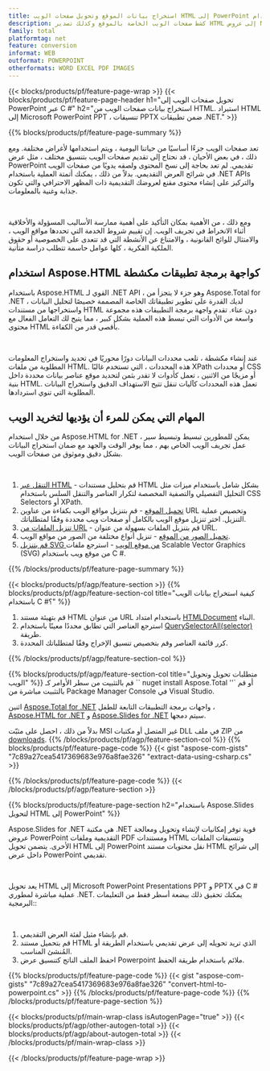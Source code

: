 ```yaml
---
title: استخراج بيانات الموقع وتحويل صفحات الويب HTML إلى PowerPoint باستخدام C #
description: كشط صفحات الويب الخاصة بالموقع وكذلك تصدير HTML إلى عروض Microsoft Powerpoint التقديمية ضمن تطبيقات .NET
family: total
platformtag: net
feature: conversion
informat: WEB
outformat: POWERPOINT
otherformats: WORD EXCEL PDF IMAGES
---
```

{{< blocks/products/pf/feature-page-wrap >}}
{{< blocks/products/pf/feature-page-header h1="تحويل صفحات الويب إلى PowerPoint عبر C #" h2="استخراج بيانات صفحات الويب من HTML. استيراد HTML إلى Microsoft PowerPoint PPT ، تنسيقات PPTX ضمن تطبيقات .NET." >}}

{{% blocks/products/pf/feature-page-summary %}}

<p>تعد صفحات الويب جزءًا أساسيًا من حياتنا اليومية ، ويتم استخدامها لأغراض مختلفة. ومع ذلك ، في بعض الأحيان ، قد نحتاج إلى تقديم صفحات الويب بتنسيق مختلف ، مثل عرض PowerPoint تقديمي. لم تعد بحاجة إلى نسخ المحتوى ولصقه يدويًا من صفحات الويب في شرائح العرض التقديمي. بدلاً من ذلك ، يمكنك أتمتة العملية باستخدام .NET APIs والتركيز على إنشاء محتوى مقنع لعروضك التقديمية ذات المظهر الاحترافي والتي تكون جذابة وغنية بالمعلومات.</p><br />

<p>ومع ذلك ، من الأهمية بمكان التأكيد على أهمية ممارسة الأساليب المسؤولة والأخلاقية أثناء الانخراط في تجريف الويب. إن تقييم شروط الخدمة التي تحددها مواقع الويب ، والامتثال للوائح القانونية ، والامتناع عن الأنشطة التي قد تتعدى على الخصوصية أو حقوق الملكية الفكرية ، كلها عوامل حاسمة تتطلب دراسة متأنية.</p>

<h2 class="heading-border">استخدام Aspose.HTML كواجهة برمجة تطبيقات مكشطة</h2>

<p>باستخدام Aspose.HTML القوي لـ .NET API ، وهو جزء لا يتجزأ من Aspose.Total for .NET ، لديك القدرة على تطوير تطبيقاتك الخاصة المصممة خصيصًا لتحليل البيانات واستخراجها من مستندات HTML دون عناء. تقدم واجهة برمجة التطبيقات هذه مجموعة واسعة من الأدوات التي تبسط هذه العملية بشكل كبير ، مما يتيح لك التعامل الفعال مع محتوى HTML بأقصى قدر من الكفاءة.</p><br />

<p>
عند إنشاء مكشطة ، تلعب محددات البيانات دورًا محوريًا في تحديد واستخراج المعلومات المطلوبة من ملفات HTML. هذه المحددات ، التي تستخدم غالبًا XPath أو محددات CSS أو مزيجًا من الاثنين ، تعمل كأدوات لا تقدر بثمن لتحديد موقع عناصر بيانات محددة داخل بنية HTML. تعمل هذه المحددات كآليات تنقل تتيح الاستهداف الدقيق واستخراج البيانات المطلوبة التي تنوي استردادها.</p>

<h2 class="heading-border">المهام التي يمكن للمرء أن يؤديها لتخريد الويب</h2>

<p>من خلال استخدام Aspose.HTML for .NET ، يمكن للمطورين تبسيط وتبسيط سير عمل تجريف الويب الخاص بهم ، مما يوفر الوقت والجهد مع ضمان استخراج البيانات بشكل دقيق وموثوق من صفحات الويب.</p><br />

1. [التنقل عبر HTML](https://docs.aspose.com/html/net/html-navigation/) - قم بتحليل مستندات HTML بشكل شامل باستخدام ميزات مثل التحليل التفصيلي والتصفية المخصصة لتكرار العناصر والتنقل السلس باستخدام CSS Selectors أو XPath.
2. [تحميل الموقع](https://docs.aspose.com/html/net/download-website/) -  قم بتنزيل مواقع الويب بكفاءة من عناوين URL وتخصيص عملية التنزيل. اختر تنزيل موقع الويب بالكامل أو صفحات ويب محددة وفقًا لمتطلباتك.
3. [تنزيل الملفات من URL](https://docs.aspose.com/html/net/download-file-from-url/) - قم بتنزيل الملفات بسهولة من عنوان URL.
4. [تحميل الصور من الموقع](https://docs.aspose.com/html/net/download-images-from-website/) - تنزيل أنواع مختلفة من الصور من مواقع الويب.
5. [قم بتنزيل SVG من موقع الويب](https://docs.aspose.com/html/net/download-svg-from-website/) - استرجع ملفات Scalable Vector Graphics (SVG) من موقع ويب باستخدام C #.

{{% /blocks/products/pf/feature-page-summary  %}}

{{< blocks/products/pf/agp/feature-section >}}
{{% blocks/products/pf/agp/feature-section-col title="كيفية استخراج بيانات الويب باستخدام C #؟" %}}

1. قم بتهيئة مستند HTML من عنوان URL باستخدام امتداد [HTMLDocument](https://reference.aspose.com/html/net/aspose.html/htmldocument/htmldocument/) البناء.
2. استرجع العناصر التي تطابق محددًا معينًا باستخدام [QuerySelectorAll(selector)](https://reference.aspose.com/html/net/aspose.html.dom/document/queryselectorall/) طريقة.
3. كرر قائمة العناصر وقم بتخصيص تنسيق الإخراج وفقًا لمتطلباتك المحددة.
 
{{% /blocks/products/pf/agp/feature-section-col %}}

{{% blocks/products/pf/agp/feature-section-col title="متطلبات تحويل وتحويل الويب" %}}
قم بالتثبيت من سطر الأوامر كـ `` nuget install Aspose.Total ''` أو قم بالتثبيت مباشرة من Package Manager Console في Visual Studio.

اثنين [Aspose.Total for .NET](https://products.aspose.com/total/net/) واجهات برمجة التطبيقات التابعة للطفل ، [Aspose.HTML for .NET](https://products.aspose.com/html/net/) و [Aspose.Slides for .NET](https://products.aspose.com/slides/net/) سيتم دمجها.

بدلاً من ذلك ، احصل على مثبّت MSI غير المتصل أو مكتبات DLL في ملف ZIP من [downloads](https://releases.aspose.com/total/net).
{{% /blocks/products/pf/agp/feature-section-col %}}
{{% blocks/products/pf/feature-page-code %}}
{{< gist "aspose-com-gists" "7c89a27cea5417369683e976a8fae326" "extract-data-using-csharp.cs" >}}

{{% /blocks/products/pf/feature-page-code %}}
{{< /blocks/products/pf/agp/feature-section >}}

{{% blocks/products/pf/feature-page-section  h2="باستخدام Aspose.Slides لتحويل HTML إلى PowerPoint" %}}
<p>Aspose.Slides for .NET هي مكتبة .NET قوية توفر إمكانيات لإنشاء وتحويل ومعالجة عروض PowerPoint التقديمية وملفات PDF ومستندات HTML وتنسيقات الملفات الأخرى. يتضمن تحويل HTML إلى PowerPoint نقل محتويات مستند HTML إلى شرائح داخل عرض PowerPoint تقديمي.</p><br />

<p>يعد تحويل HTML إلى Microsoft PowerPoint Presentations PPT و PPTX في C # عملية مباشرة لمطوري .NET. يمكنك تحقيق ذلك ببضعة أسطر فقط من التعليمات البرمجية::</p><br />

1. قم بإنشاء مثيل لفئة العرض التقديمي.
1. قم بتحميل مستند HTML الذي تريد تحويله إلى عرض تقديمي باستخدام الطريقة أو المُنشئ المناسب.
1. احفظ الملف الناتج كتنسيق عرض Powerpoint ملائم باستخدام طريقة الحفظ.

{{% blocks/products/pf/feature-page-code %}}
{{< gist "aspose-com-gists" "7c89a27cea5417369683e976a8fae326" "convert-html-to-powerpoint.cs" >}}
{{% /blocks/products/pf/feature-page-code  %}}
{{% /blocks/products/pf/feature-page-section %}}

{{< blocks/products/pf/main-wrap-class isAutogenPage="true" >}}
{{< blocks/products/pf/agp/other-autogen-total >}}
{{< blocks/products/pf/agp/about-autogen-total >}}
{{< /blocks/products/pf/main-wrap-class >}}

{{< /blocks/products/pf/feature-page-wrap >}}